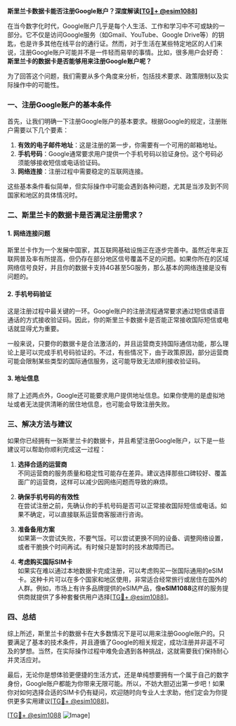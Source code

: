 **斯里兰卡数据卡能否注册Google账户？深度解读[[TG💪+ @esim1088](https://t.me/s/esim1088)]**

在当今数字化时代，Google账户几乎是每个人生活、工作和学习中不可或缺的一部分。它不仅是访问Google服务（如Gmail、YouTube、Google Drive等）的钥匙，也是许多其他在线平台的通行证。然而，对于生活在某些特定地区的人们来说，注册Google账户可能并不是一件轻而易举的事情。比如，很多用户会好奇：**斯里兰卡的数据卡是否能够用来注册Google账户呢？**

为了回答这个问题，我们需要从多个角度来分析，包括技术要求、政策限制以及实际操作中的可能性。

### 一、注册Google账户的基本条件

首先，让我们明确一下注册Google账户的基本要求。根据Google的规定，注册账户需要以下几个要素：

1. **有效的电子邮件地址**：这是注册的第一步，你需要有一个可用的邮箱地址。
2. **手机号码**：Google通常要求用户提供一个手机号码以验证身份。这个号码必须能够接收短信或电话验证码。
3. **网络连接**：注册过程中需要稳定的互联网连接。

这些基本条件看似简单，但实际操作中可能会遇到各种问题，尤其是当涉及到不同国家和地区的具体情况时。

### 二、斯里兰卡的数据卡是否满足注册需求？

#### 1. 网络连接问题

斯里兰卡作为一个发展中国家，其互联网基础设施正在逐步完善中。虽然近年来互联网普及率有所提高，但仍存在部分地区信号覆盖不足的问题。如果你所在的区域网络信号良好，并且你的数据卡支持4G甚至5G服务，那么基本的网络连接是没有问题的。

#### 2. 手机号码验证

这是注册过程中最关键的一环。Google账户的注册流程通常要求通过短信或语音通话的方式接收验证码。因此，你的斯里兰卡数据卡是否能正常接收国际短信或电话就显得尤为重要。

一般来说，只要你的数据卡是合法激活的，并且运营商支持国际通信功能，那么理论上是可以完成手机号码验证的。不过，有些情况下，由于政策原因，部分运营商可能会限制某些类型的国际通信服务，这可能导致无法顺利接收验证码。

#### 3. 地址信息

除了上述两点外，Google还可能要求用户提供地址信息。如果你使用的是虚拟地址或者无法提供清晰的居住地信息，也可能会导致注册失败。

### 三、解决方法与建议

如果你已经拥有一张斯里兰卡的数据卡，并且希望注册Google账户，以下是一些建议可以帮助你顺利完成这一过程：

1. **选择合适的运营商**  
   不同运营商的服务质量和稳定性可能存在差异。建议选择那些口碑较好、覆盖面广的运营商，这样可以减少因网络问题而导致的麻烦。

2. **确保手机号码的有效性**  
   在尝试注册之前，先确认你的手机号码是否可以正常接收国际短信或电话。如果不确定，可以直接联系运营商客服进行咨询。

3. **准备备用方案**  
   如果第一次尝试失败，不要气馁。可以尝试更换不同的设备、调整网络设置，或者干脆换个时间再试。有时候只是暂时的技术故障而已。

4. **考虑购买国际SIM卡**  
   如果实在难以通过本地数据卡完成注册，可以考虑购买一张国际通用的eSIM卡。这种卡片可以在多个国家和地区使用，非常适合经常旅行或居住在国外的人群。例如，市场上有许多品牌提供的eSIM产品，像**eSIM1088**这样的服务提供商就提供了多种套餐供用户选择[[TG💪+ @esim1088](https://t.me/s/esim1088)]。

### 四、总结

综上所述，斯里兰卡的数据卡在大多数情况下是可以用来注册Google账户的。只要满足了基本的技术条件，并且遵循了Google的相关规定，成功注册并非遥不可及的梦想。当然，在实际操作过程中难免会遇到各种挑战，这就需要我们保持耐心并灵活应对。

最后，无论你是想体验更便捷的生活方式，还是单纯想要拥有一个属于自己的数字身份，Google账户都能为你带来无限可能。所以，不妨大胆迈出第一步吧！如果你对如何选择合适的SIM卡仍有疑问，欢迎随时向专业人士求助，他们定会为你提供更多实用建议[[TG💪+ @esim1088](https://t.me/s/esim1088)]。

[[TG💪+ @esim1088](https://t.me/s/esim1088) ![Image](https://i.postimg.cc/4NQfJmqS/Snipaste-2025-05-13-00-14-12.png)]
